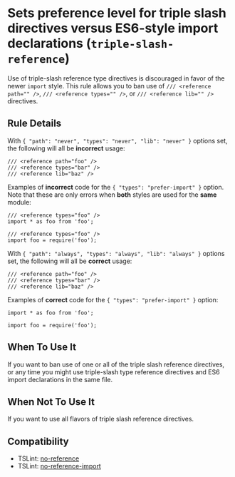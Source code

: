 Sets preference level for triple slash directives versus ES6-style import declarations (`triple-slash-reference`)
=================================================================================================================

Use of triple-slash reference type directives is discouraged in favor of the newer `import` style. This rule allows you to ban use of `/// <reference path="" />`, `/// <reference types="" />`, or `/// <reference lib="" />` directives.

Rule Details
------------

With `{ "path": "never", "types": "never", "lib": "never" }` options set, the following will all be **incorrect** usage:

    /// <reference path="foo" />
    /// <reference types="bar" />
    /// <reference lib="baz" />

Examples of **incorrect** code for the `{ "types": "prefer-import" }` option. Note that these are only errors when **both** styles are used for the **same** module:

    /// <reference types="foo" />
    import * as foo from 'foo';

    /// <reference types="foo" />
    import foo = require('foo');

With `{ "path": "always", "types": "always", "lib": "always" }` options set, the following will all be **correct** usage:

    /// <reference path="foo" />
    /// <reference types="bar" />
    /// <reference lib="baz" />

Examples of **correct** code for the `{ "types": "prefer-import" }` option:

    import * as foo from 'foo';

    import foo = require('foo');

When To Use It
--------------

If you want to ban use of one or all of the triple slash reference directives, or any time you might use triple-slash type reference directives and ES6 import declarations in the same file.

When Not To Use It
------------------

If you want to use all flavors of triple slash reference directives.

Compatibility
-------------

-   TSLint: [no-reference](http://palantir.github.io/tslint/rules/no-reference/)
-   TSLint: [no-reference-import](https://palantir.github.io/tslint/rules/no-reference-import/)
